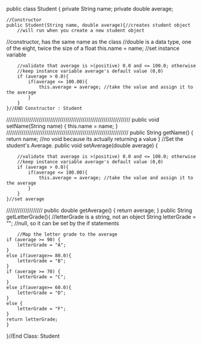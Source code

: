 public class Student {
    private String name;
    private double average;

    //Constructor
    public Student(String name, double average){//creates student object
        //will run when you create a new student object
//constructor, has the same name as the class
//double is a data type, one of the eight, twice the size of a float
        this.name = name; //set instance variable


        //validate that average is >(positive) 0.0 and <= 100.0; otherwise
        //keep instance variable average's default value (0,0)
        if (average > 0.0){
            if(average <= 100.00){
                this.average = average; //take the value and assign it to the average
            }
        }
    }//END Constructor : Student
/////////////////////////////////////////////////////////////////
    public void setName(String name) {
        this.name = name;
    }
////////////////////////////////////////////////////////////////
    public String getName() {
        return name;
        //no void because its actually returning a value
    }
//Set the student's Average.
    public void setAverage(double average) {

        //validate that average is >(positive) 0.0 and <= 100.0; otherwise
        //keep instance variable average's default value (0,0)
        if (average > 0.0){
            if(average <= 100.00){
                this.average = average; //take the value and assign it to the average
            }
        }
    }//set average
///////////////////
    public double getAverage() {
        return average;
    }
public String getLetterGrade(){ //letterGrade is a string, not an object
        String letterGrade = ""; //null, so it can be set by the if statements

        //Map the letter grade to the average
    if (average >= 90) {
        letterGrade = "A";
    }
    else if(average>= 80.0){
        letterGrade = "B";
    }
    if (average >= 70) {
        letterGrade = "C";
    }
    else if(average>= 60.0){
        letterGrade = "D";
    }
    else {
        letterGrade = "F";
    }
    return letterGrade;
    }
}//End Class: Student
